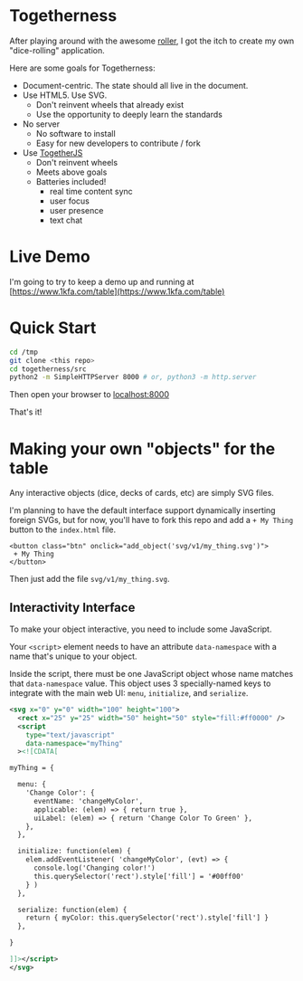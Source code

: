 # Togetherness

After playing around with the awesome
[roller](https://github.com/shanel/roller),
I got the itch to create my own "dice-rolling" application.

Here are some goals for Togetherness:

 * Document-centric.  The state should all live in the document.
 * Use HTML5. Use SVG.
   * Don't reinvent wheels that already exist
   * Use the opportunity to deeply learn the standards
 * No server
   * No software to install
   * Easy for new developers to contribute / fork
 * Use [TogetherJS](https://togetherjs.com/)
   * Don't reinvent wheels
   * Meets above goals
   * Batteries included!
     * real time content sync
     * user focus
     * user presence
     * text chat

# Live Demo

I'm going to try to keep a demo up and running at
[https://www.1kfa.com/table](https://www.1kfa.com/table)

# Quick Start

```bash
cd /tmp
git clone <this repo>
cd togetherness/src
python2 -m SimpleHTTPServer 8000 # or, python3 -m http.server
```

Then open your browser to [localhost:8000](http://localhost:8000/)

That's it!

# Making your own "objects" for the table

Any interactive objects (dice, decks of cards, etc) are simply SVG files.

I'm planning to have the default interface support dynamically inserting
foreign SVGs, but for now, you'll have to fork this repo and add
a `+ My Thing` button to the `index.html` file.

```
<button class="btn" onclick="add_object('svg/v1/my_thing.svg')">
 + My Thing
</button>
```

Then just add the file `svg/v1/my_thing.svg`.

## Interactivity Interface

To make your object interactive, you need to include some JavaScript.

Your `<script>` element needs to have an attribute `data-namespace`
with a name that's unique to your object.

Inside the script, there must be one JavaScript object whose name
matches that `data-namespace` value. This object uses 3 specially-named
keys to integrate with the main web UI:
`menu`, `initialize`, and `serialize`.


```xml
<svg x="0" y="0" width="100" height="100">
  <rect x="25" y="25" width="50" height="50" style="fill:#ff0000" />
  <script
    type="text/javascript"
    data-namespace="myThing"
  ><![CDATA[

myThing = {

  menu: {
    'Change Color': {
      eventName: 'changeMyColor',
      applicable: (elem) => { return true },
      uiLabel: (elem) => { return 'Change Color To Green' },
    },
  },

  initialize: function(elem) {
    elem.addEventListener( 'changeMyColor', (evt) => {
      console.log('Changing color!')
      this.querySelector('rect').style['fill'] = '#00ff00'
    } )
  },

  serialize: function(elem) {
    return { myColor: this.querySelector('rect').style['fill'] }
  },

}

]]></script>
</svg>
```
